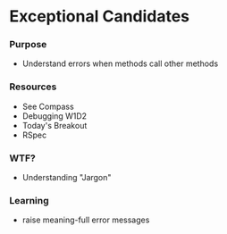 # Exceptional Candidates

### Purpose

+ Understand errors when methods call other methods

### Resources

+ See Compass 
+ Debugging W1D2
+ Today's Breakout
+ RSpec

### WTF?

+ Understanding "Jargon"

### Learning

+ raise meaning-full error messages
